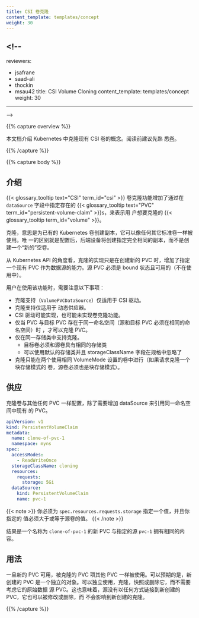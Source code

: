 ```yaml
---
title: CSI 卷克隆
content_template: templates/concept
weight: 30
---
```


## <!--

reviewers:

- jsafrane
- saad-ali
- thockin
- msau42 title: CSI Volume Cloning content_template: templates/concept weight:
  30

---

-->

{{% capture overview %}}

<!--
This document describes the concept of cloning existing CSI Volumes in Kubernetes.  Familiarity with [Volumes](/docs/concepts/storage/volumes) is suggested.
-->

本文档介绍 Kubernetes 中克隆现有 CSI 卷的概念。阅读前建议先熟
悉[卷](/docs/concepts/storage/volumes)。

{{% /capture %}}

{{% capture body %}}

<!--
## Introduction
-->

## 介绍

<!--
The {{< glossary_tooltip text="CSI" term_id="csi" >}} Volume Cloning feature adds support for specifying existing {{< glossary_tooltip text="PVC" term_id="persistent-volume-claim" >}}s in the `dataSource` field to indicate a user would like to clone a {{< glossary_tooltip term_id="volume" >}}.
-->

{{< glossary_tooltip text="CSI" term_id="csi" >}} 卷克隆功能增加了通过在
`dataSource` 字段中指定存在的
{{< glossary_tooltip text="PVC" term_id="persistent-volume-claim" >}}s，来表示用
户想要克隆的 {{< glossary_tooltip term_id="volume" >}}。

<!--
A Clone is defined as a duplicate of an existing Kubernetes Volume that can be consumed as any standard Volume would be.  The only difference is that upon provisioning, rather than creating a "new" empty Volume, the back end device creates an exact duplicate of the specified Volume.
-->

克隆，意思是为已有的 Kubernetes 卷创建副本，它可以像任何其它标准卷一样被使用。唯
一的区别就是配置后，后端设备将创建指定完全相同的副本，而不是创建一个“新的”空卷。

<!--
The implementation of cloning, from the perspective of the Kubernetes API, simply adds the ability to specify an existing PVC as a dataSource during new PVC creation. The source PVC must be bound and available (not in use).
-->

从 Kubernetes API 的角度看，克隆的实现只是在创建新的 PVC 时，增加了指定一个现有
PVC 作为数据源的能力。源 PVC 必须是 bound 状态且可用的（不在使用中）。

<!--
Users need to be aware of the following when using this feature:
-->

用户在使用该功能时，需要注意以下事项：

<!--
* Cloning support (`VolumePVCDataSource`) is only available for CSI drivers.
* Cloning support is only available for dynamic provisioners.
* CSI drivers may or may not have implemented the volume cloning functionality.
* You can only clone a PVC when it exists in the same namespace as the destination PVC (source and destination must be in the same namespace).
* Cloning is only supported within the same Storage Class.
    - Destination volume must be the same storage class as the source
    - Default storage class can be used and storageClassName omitted in the spec
* Cloning can only be performed between two volumes that use the same VolumeMode setting (if you request a block mode volume, the source MUST also be block mode)
-->

- 克隆支持（`VolumePVCDataSource`）仅适用于 CSI 驱动。
- 克隆支持仅适用于 动态供应器。
- CSI 驱动可能实现，也可能未实现卷克隆功能。
- 仅当 PVC 与目标 PVC 存在于同一命名空间（源和目标 PVC 必须在相同的命名空间）时
  ，才可以克隆 PVC。
- 仅在同一存储类中支持克隆。
  - 目标卷必须和源卷具有相同的存储类
  - 可以使用默认的存储类并且 storageClassName 字段在规格中忽略了
- 克隆只能在两个使用相同 VolumeMode 设置的卷中进行（如果请求克隆一个块存储模式的
  卷，源卷必须也是块存储模式）。

<!--
## Provisioning
-->

## 供应

<!--
Clones are provisioned just like any other PVC with the exception of adding a dataSource that references an existing PVC in the same namespace.
-->

克隆卷与其他任何 PVC 一样配置，除了需要增加 dataSource 来引用同一命名空间中现有
的 PVC。

```yaml
apiVersion: v1
kind: PersistentVolumeClaim
metadata:
  name: clone-of-pvc-1
  namespace: myns
spec:
  accessModes:
    - ReadWriteOnce
  storageClassName: cloning
  resources:
    requests:
      storage: 5Gi
  dataSource:
    kind: PersistentVolumeClaim
    name: pvc-1
```

<!--
You must specify a capacity value for `spec.resources.requests.storage`, and the value you specify must be the same or larger than the capacity of the source volume.
-->

{{< note >}} 你必须为 `spec.resources.requests.storage` 指定一个值，并且你指定的
值必须大于或等于源卷的值。 {{< /note >}}

<!--
The result is a new PVC with the name `clone-of-pvc-1` that has the exact same content as the specified source `pvc-1`.
-->

结果是一个名称为 `clone-of-pvc-1` 的新 PVC 与指定的源 `pvc-1` 拥有相同的内容。

<!--
## Usage
-->

## 用法

<!--
Upon availability of the new PVC, the cloned PVC is consumed the same as other PVC.  It's also expected at this point that the newly created PVC is an independent object.  It can be consumed, cloned, snapshotted, or deleted independently and without consideration for it's original dataSource PVC.  This also implies that the source is not linked in any way to the newly created clone, it may also be modified or deleted without affecting the newly created clone.
-->

一旦新的 PVC 可用，被克隆的 PVC 项其他 PVC 一样被使用。可以预期的是，新创建的
PVC 是一个独立的对象。可以独立使用，克隆，快照或删除它，而不需要考虑它的原始数据
源 PVC。这也意味着，源没有以任何方式链接到新创建的 PVC，它也可以被修改或删除，而
不会影响到新创建的克隆。

{{% /capture %}}
